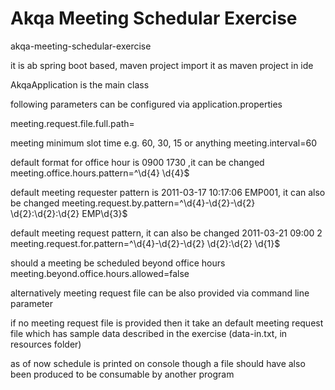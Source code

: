 # Akqa Meeting Schedular Exercise
akqa-meeting-schedular-exercise

it is ab spring boot based, maven project
import it as maven project in ide

AkqaApplication is the main class

following parameters can be configured via application.properties

meeting.request.file.full.path=

meeting minimum slot time e.g. 60, 30, 15 or anything
meeting.interval=60


default format for office hour is 0900 1730 ,it can be changed
meeting.office.hours.pattern=^\\d{4} \\d{4}$

default meeting requester pattern is 2011-03-17 10:17:06 EMP001, it can also be changed
meeting.request.by.pattern=^\\d{4}-\\d{2}-\\d{2} \\d{2}:\\d{2}:\\d{2} EMP\\d{3}$

default meeting request pattern, it can also be changed
2011-03-21 09:00 2
meeting.request.for.pattern=^\\d{4}-\\d{2}-\\d{2} \\d{2}:\\d{2} \\d{1}$

should a meeting be scheduled beyond office hours
meeting.beyond.office.hours.allowed=false

alternatively meeting request file can be also provided via command line parameter

if no meeting request file is provided then it take an default meeting request file which has sample data described in the exercise (data-in.txt, in resources folder)

as of now schedule is printed on console though a file should have also been produced to be consumable by another program
